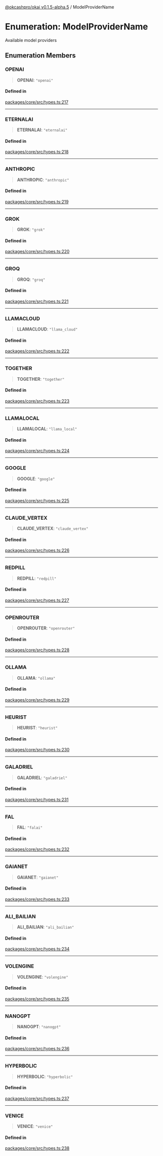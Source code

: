 [@okcashpro/okai v0.1.5-alpha.5](../index.md) / ModelProviderName

# Enumeration: ModelProviderName

Available model providers

## Enumeration Members

### OPENAI

> **OPENAI**: `"openai"`

#### Defined in

[packages/core/src/types.ts:217](https://github.com/okcashpro/okai/blob/main/packages/core/src/types.ts#L217)

***

### ETERNALAI

> **ETERNALAI**: `"eternalai"`

#### Defined in

[packages/core/src/types.ts:218](https://github.com/okcashpro/okai/blob/main/packages/core/src/types.ts#L218)

***

### ANTHROPIC

> **ANTHROPIC**: `"anthropic"`

#### Defined in

[packages/core/src/types.ts:219](https://github.com/okcashpro/okai/blob/main/packages/core/src/types.ts#L219)

***

### GROK

> **GROK**: `"grok"`

#### Defined in

[packages/core/src/types.ts:220](https://github.com/okcashpro/okai/blob/main/packages/core/src/types.ts#L220)

***

### GROQ

> **GROQ**: `"groq"`

#### Defined in

[packages/core/src/types.ts:221](https://github.com/okcashpro/okai/blob/main/packages/core/src/types.ts#L221)

***

### LLAMACLOUD

> **LLAMACLOUD**: `"llama_cloud"`

#### Defined in

[packages/core/src/types.ts:222](https://github.com/okcashpro/okai/blob/main/packages/core/src/types.ts#L222)

***

### TOGETHER

> **TOGETHER**: `"together"`

#### Defined in

[packages/core/src/types.ts:223](https://github.com/okcashpro/okai/blob/main/packages/core/src/types.ts#L223)

***

### LLAMALOCAL

> **LLAMALOCAL**: `"llama_local"`

#### Defined in

[packages/core/src/types.ts:224](https://github.com/okcashpro/okai/blob/main/packages/core/src/types.ts#L224)

***

### GOOGLE

> **GOOGLE**: `"google"`

#### Defined in

[packages/core/src/types.ts:225](https://github.com/okcashpro/okai/blob/main/packages/core/src/types.ts#L225)

***

### CLAUDE\_VERTEX

> **CLAUDE\_VERTEX**: `"claude_vertex"`

#### Defined in

[packages/core/src/types.ts:226](https://github.com/okcashpro/okai/blob/main/packages/core/src/types.ts#L226)

***

### REDPILL

> **REDPILL**: `"redpill"`

#### Defined in

[packages/core/src/types.ts:227](https://github.com/okcashpro/okai/blob/main/packages/core/src/types.ts#L227)

***

### OPENROUTER

> **OPENROUTER**: `"openrouter"`

#### Defined in

[packages/core/src/types.ts:228](https://github.com/okcashpro/okai/blob/main/packages/core/src/types.ts#L228)

***

### OLLAMA

> **OLLAMA**: `"ollama"`

#### Defined in

[packages/core/src/types.ts:229](https://github.com/okcashpro/okai/blob/main/packages/core/src/types.ts#L229)

***

### HEURIST

> **HEURIST**: `"heurist"`

#### Defined in

[packages/core/src/types.ts:230](https://github.com/okcashpro/okai/blob/main/packages/core/src/types.ts#L230)

***

### GALADRIEL

> **GALADRIEL**: `"galadriel"`

#### Defined in

[packages/core/src/types.ts:231](https://github.com/okcashpro/okai/blob/main/packages/core/src/types.ts#L231)

***

### FAL

> **FAL**: `"falai"`

#### Defined in

[packages/core/src/types.ts:232](https://github.com/okcashpro/okai/blob/main/packages/core/src/types.ts#L232)

***

### GAIANET

> **GAIANET**: `"gaianet"`

#### Defined in

[packages/core/src/types.ts:233](https://github.com/okcashpro/okai/blob/main/packages/core/src/types.ts#L233)

***

### ALI\_BAILIAN

> **ALI\_BAILIAN**: `"ali_bailian"`

#### Defined in

[packages/core/src/types.ts:234](https://github.com/okcashpro/okai/blob/main/packages/core/src/types.ts#L234)

***

### VOLENGINE

> **VOLENGINE**: `"volengine"`

#### Defined in

[packages/core/src/types.ts:235](https://github.com/okcashpro/okai/blob/main/packages/core/src/types.ts#L235)

***

### NANOGPT

> **NANOGPT**: `"nanogpt"`

#### Defined in

[packages/core/src/types.ts:236](https://github.com/okcashpro/okai/blob/main/packages/core/src/types.ts#L236)

***

### HYPERBOLIC

> **HYPERBOLIC**: `"hyperbolic"`

#### Defined in

[packages/core/src/types.ts:237](https://github.com/okcashpro/okai/blob/main/packages/core/src/types.ts#L237)

***

### VENICE

> **VENICE**: `"venice"`

#### Defined in

[packages/core/src/types.ts:238](https://github.com/okcashpro/okai/blob/main/packages/core/src/types.ts#L238)
